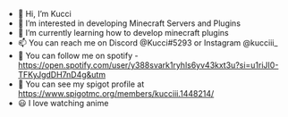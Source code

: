 - 👋 Hi, I’m Kucci
- 👀 I’m interested in developing Minecraft Servers and Plugins
- 🌱 I’m currently learning how to develop minecraft plugins
- 📫 You can reach me on Discord @Kucci#5293 or Instagram @kucciii_
- 🎵 You can follow me on spotify - https://open.spotify.com/user/y388svark1ryhls6yv43kxt3u?si=u1riJI0-TFKyJgdDH7nD4g&utm
- 🍩 You can see my spigot profile at https://www.spigotmc.org/members/kucciii.1448214/
- 😃 I love watching anime 

<!---
Kucciii/Kucciii is a ✨ special ✨ repository because its `README.md` (this file) appears on your GitHub profile.
You can click the Preview link to take a look at your changes.
---> 

